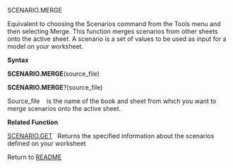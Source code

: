 SCENARIO.MERGE

Equivalent to choosing the Scenarios command from the Tools menu and
then selecting Merge. This function merges scenarios from other sheets
onto the active sheet. A scenario is a set of values to be used as input
for a model on your worksheet.

**Syntax**

**SCENARIO.MERGE**(source\_file)

**SCENARIO.MERGE**?(source\_file)

Source\_file&nbsp;&nbsp;&nbsp;&nbsp;is the name of the book and sheet
from which you want to merge scenarios onto the active sheet.

**Related Function**

[SCENARIO.GET](SCENARIO.GET.md)&nbsp;&nbsp;&nbsp;Returns the specified information about
the scenarios defined on your worksheet



Return to [README](README.md)

